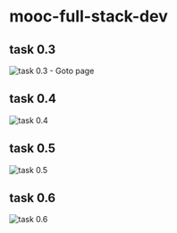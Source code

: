 # mooc-full-stack-dev

## task 0.3

![task 0.3 - Goto page](https://www.websequencediagrams.com/cgi-bin/cdraw?lz=dGl0bGUgVGFzayAwLjMgLSBHb3RvIHBhZ2UKClVzZXItPkJyb3dzZXI6IFdyaXRlIHVybCB0byBhZGRyc3MgZmllbGQKABwHLT5TZXJ2ZXI6IEdldCAiaHR0cHM6Ly9mdWxsc3RhY2stZXhhbXBsZWFwcC5oZXJva3VhcHAuY29tL25vdGVzIgoAOQYAaAsgUmVzcG9uc2UgIm1haW4iIAAkBQCBGgUgYW5kIHN0YXR1cyAiMjAwIiBPSwBHQm1haW4uY3MAbh4AHQgAKFtqAF8jagAqV2RhdGEuanNvbgCCdB0AHQkAgnQV&s=napkin)

## task 0.4

![task 0.4](https://www.websequencediagrams.com/cgi-bin/cdraw?lz=dGl0bGUgRnVsbCBTdGFjayAtIFRhc2sgMC40CgpVc2VyLT5Ccm93c2VyOiBHb3RvIHBhZ2U6ICJodHRwczovL2Z1bGxzdGFjay1leGFtcGxlYXBwLmhlcm9rdWFwcC5jb20vbm90ZXMiCgBABy0-U2VydgBKBWV0IFBhZ2VzCm5vdGUgcmlnaHQgb2YgAGkHClNlZSB0aGUgdACBCgYzIAplbmQgbm90ZQoAPQYAgRALU3RhdHVzIDIwMCBPSwCBKBBGaWxsAEUFZm9ybSBmaWVsZCBhbmQgc3VibWl0AIEHElBPU1QgAIE1LGV3XwB6HTMwMiwgcmVkaXJlYwBdE0dFAEEub3RlcwCBZxwsIE9LAII7GXJ2ZXIgcmV0dXJucyBzYW1lIGZpbGVzIGV4cGVjdACCbAVkYXRhLmpzb24gd2hpY2ggCmlzIHVwZGF0ZWQgd2l0aAAcCSB3ZSBqdXN0IGZpbGxlZCBpbi4AgxoK&s=roundgreen)

## task 0.5

![task 0.5](https://www.websequencediagrams.com/cgi-bin/cdraw?lz=dGl0bGUgRnVsbCBTdGFjayAtIFRhc2sgMC41CgpVc2VyLT5Ccm93c2VyOiBHb3RvIHBhZ2U6IGh0dHBzOi8vZnVsbHN0YWNrLWV4YW1wbGVhcHAuaGVyb2t1YXBwLmNvbS9zcGEKADwHLT5TZXJ2AEYFRVQAFDAANQYAgQQLUmV0dXJucyBTUEEgZG9jdW1lbnQgYW5kIFN0YXR1cyAyMDAgT0sgADxBbWFpbi5jc3MAaBoAGggAbw8AgTNELmoAXRsAGgYAgWUPLCBPSwCCMEFkYXRhLmpzb24Agl0aABoJAGwUCgo&s=roundgreen)

## task 0.6
![task 0.6](https://www.websequencediagrams.com/cgi-bin/cdraw?lz=dGl0bGUgRnVsbCBTdGFjayAtIFRhc2sgMC42CgpVc2VyLT5Ccm93c2VyOiBHb3RvIHBhZ2U6IGh0dHBzOi8vZnVsbHN0YWNrLWV4YW1wbGVhcHAuaGVyb2t1YXBwLmNvbS9zcGEKADwHLT5TZXJ2AEYFRVQAFDAANQYAgQQLUmV0dXJucyBTUEEgZG9jdW1lbnQgYW5kIFN0YXR1cyAyMDAgT0sgADxBbWFpbi5jc3MAaBoAGggAbw8AgTNELmoAXRsAGgYAgWUPLCBPSwCCMEFkYXRhLmpzb24Agl0aABoJAGwUAIQrD0ZpbGwgZm9ybQCDGwVzdWJtaXQAhAMSUE9TAINpLW5ld19ub3RlXwCEChUAg30JMSwgQ3JlYXRlZAo&s=roundgreen)
